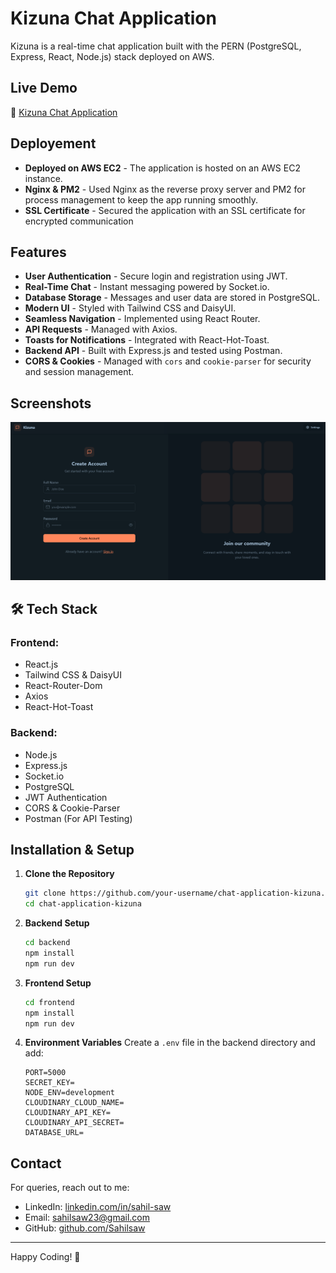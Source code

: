 # Kizuna Chat Application

Kizuna is a real-time chat application built with the PERN (PostgreSQL, Express, React, Node.js) stack deployed on AWS.

##  Live Demo

🔗 [Kizuna Chat Application](https://kizuna.work.gd/)

## Deployement

- **Deployed on AWS EC2** - The application is hosted on an AWS EC2 instance.
- **Nginx & PM2** - Used Nginx as the reverse proxy server and PM2 for process management to keep the app running smoothly.
- **SSL Certificate** - Secured the application with an SSL certificate for encrypted communication

##  Features

-  **User Authentication** - Secure login and registration using JWT.
-  **Real-Time Chat** - Instant messaging powered by Socket.io.
-  **Database Storage** - Messages and user data are stored in PostgreSQL.
-  **Modern UI** - Styled with Tailwind CSS and DaisyUI.
-  **Seamless Navigation** - Implemented using React Router.
-  **API Requests** - Managed with Axios.
-  **Toasts for Notifications** - Integrated with React-Hot-Toast.
-  **Backend API** - Built with Express.js and tested using Postman.
-  **CORS & Cookies** - Managed with `cors` and `cookie-parser` for security and session management.

##  Screenshots
![Register Page](./Register%20page.png)

## 🛠 Tech Stack

### Frontend:
- React.js
- Tailwind CSS & DaisyUI
- React-Router-Dom
- Axios
- React-Hot-Toast

### Backend:
- Node.js
- Express.js
- Socket.io
- PostgreSQL
- JWT Authentication
- CORS & Cookie-Parser
- Postman (For API Testing)

##  Installation & Setup

1. **Clone the Repository**
   ```sh
   git clone https://github.com/your-username/chat-application-kizuna.git
   cd chat-application-kizuna
   ```

2. **Backend Setup**
   ```sh
   cd backend
   npm install
   npm run dev
   ```

3. **Frontend Setup**
   ```sh
   cd frontend
   npm install
   npm run dev
   ```

4. **Environment Variables**
   Create a `.env` file in the backend directory and add:
   ```env
   PORT=5000
   SECRET_KEY=                                 
   NODE_ENV=development
   CLOUDINARY_CLOUD_NAME=                        
   CLOUDINARY_API_KEY=
   CLOUDINARY_API_SECRET=
   DATABASE_URL=
   ```


##  Contact
For queries, reach out to me:
- LinkedIn: [linkedin.com/in/sahil-saw](https://linkedin.com/in/sahil-saw)
- Email: sahilsaw23@gmail.com
- GitHub: [github.com/Sahilsaw](https://github.com/Sahilsaw)

---
Happy Coding! 🚀

